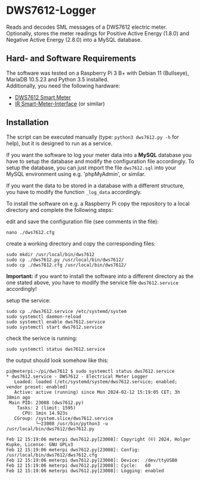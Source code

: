 # DWS7612-Logger
Reads and decodes SML messages of a DWS7612 electric meter. Optionally, stores the meter readings for Positive Active Energy (1.8.0) and Negative Active Energy (2.8.0) into a MySQL database.

## Hard- and Software Requirements
The software was tested on a Raspberry Pi 3 B+ with Debian 11 (Bullseye), MariaDB 10.5.23 and Python 3.5 installed.<br>
Additionally, you need the following hardware:<br>
- [DWS7612 Smart Meter](https://www.dzg.de/produkte/moderne-messeinrichtung#dvs76)
- [IR Smart-Meter-Interface](https://wiki.volkszaehler.org/hardware/controllers/ir-schreib-lesekopf-usb-ausgang) (or similar)

## Installation
The script can be executed manually (type: `python3 dws7612.py -h` for help), but it is designed to run as a service.

If you want the software to log your meter data into a <b>MySQL</b> database you have to setup the database and modify the configuration file accordingly.
To setup the database, you can just import the file `dws7612.sql` into your MySQL environment using e.g. 'phpMyAdmin', or similar.

If you want the data to be stored in a database with a different structure, you have to modify the function `_log_data` accordingly.

To install the software on e.g. a Raspberry Pi copy the repository to a local directory and complete the following steps:

edit and save the configuration file (see comments in the file):

    nano ./dws7612.cfg    

create a working directory and copy the corresponding files:

    sudo mkdir /usr/local/bin/dws7612
    sudo cp ./dws7612.py /usr/local/bin/dws7612/
    sudo cp ./dws7612.cfg /usr/local/bin/dws7612/

<b>Important:</b> if you want to install the software into a different directory as the one stated above, you have to modify the service file `dws7612.service` accordingly!

setup the service:

    sudo cp ./dws7612.service /etc/systemd/system
    sudo systemctl daemon-reload
    sudo systemctl enable dws7612.service
    sudo systemctl start dws7612.service

check the serivce is running:

    sudo systemctl status dws7612.service

the output should look somehow like this:

    pi@meterpi:~/pi/dws7612 $ sudo systemctl status dws7612.service
    * dws7612.service - DWS7612 - Electrical Meter Logger
       Loaded: loaded (/etc/systemd/system/dws7612.service; enabled; vendor preset: enabled)
       Active: active (running) since Mon 2024-02-12 15:19:05 CET; 3h 38min ago
     Main PID: 23008 (dws7612.py)
        Tasks: 2 (limit: 1595)
          CPU: 1min 14.923s
       CGroup: /system.slice/dws7612.service
               └─23008 /usr/bin/python3 -u /usr/local/bin/dws7612/dws7612.py

    Feb 12 15:19:06 meterpi dws7612.py[23008]: Copyright (©) 2024, Holger Kupke, License: GNU GPLv3
    Feb 12 15:19:06 meterpi dws7612.py[23008]: Config:  /usr/local/bin/dws7612/dws7612.cfg
    Feb 12 15:19:06 meterpi dws7612.py[23008]: Device:  /dev/ttyUSB0
    Feb 12 15:19:06 meterpi dws7612.py[23008]: Cycle:   60
    Feb 12 15:19:06 meterpi dws7612.py[23008]: Logging: enabled


